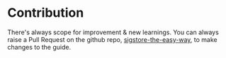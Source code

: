 # Contribution

There's always scope for improvement & new learnings. You can always raise a Pull Request on the github repo, [sigstore-the-easy-way](https://github.com/rewanthtammana/sigstore-the-easy-way), to make changes to the guide.
